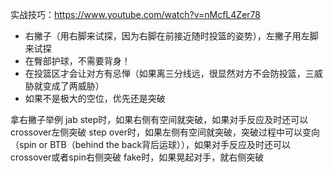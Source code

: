 实战技巧：https://www.youtube.com/watch?v=nMcfL4Zer78
- 右撇子（用右脚来试探，因为右脚在前接近随时投篮的姿势），左撇子用左脚来试探
- 在臀部护球，不需要背身！
- 在投篮区才会让对方有忌惮（如果离三分线远，很显然对方不会防投篮，三威胁就变成了两威胁）
- 如果不是极大的空位，优先还是突破


拿右撇子举例
jab step时，如果右侧有空间就突破，如果对手反应及时还可以crossover左侧突破
step over时，如果左侧有空间就突破，突破过程中可以变向（spin or BTB（behind the back背后运球）），如果对手反应及时还可以crossover或者spin右侧突破
fake时，如果晃起对手，就右侧突破